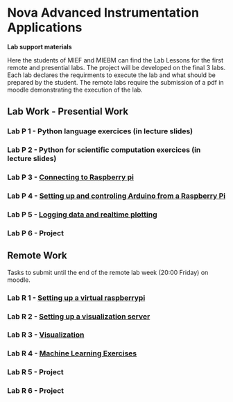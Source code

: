 # Nova Advanced Instrumentation Applications

**Lab support materials**

Here the students of MIEF and MIEBM can find the Lab Lessons for the first remote and presential labs. The project will be developed on the final 3 labs. Each lab declares the requirments to execute the lab and what should be prepared by the student.  The remote labs require the submission of a pdf in moodle demonstrating the execution of the lab.

## Lab Work - Presential Work

### Lab P 1 - Python language exercices (in lecture slides)

### Lab P 2 - Python for scientific computation exercices (in lecture slides)

### Lab P 3 - [Connecting to Raspberry pi ](LP3-rpi.md)

### Lab P 4 - [Setting up and controling Arduino from a Raspberry Pi](LP4-access-arduino-from-rpi.md)

### Lab P 5 - [Logging data and realtime plotting](LP5-log.md)

### Lab P 6 - Project


## Remote Work 

Tasks to submit until the end of the remote lab week (20:00 Friday) on moodle.

### Lab R 1 - [Setting up a virtual raspberrypi](LR1-virtualization.md)

### Lab R 2 - [Setting up a visualization server](LR2-vis-server.md)

### Lab R 3 - [Visualization](LR3-vis.md)

### Lab R 4 - [Machine Learning Exercises](LR4-ml.md)

### Lab R 5 - Project

### Lab R 6 - Project




